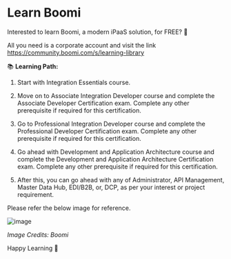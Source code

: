 # Learn Boomi

Interested to learn Boomi, a modern iPaaS solution, for FREE? 🚀

All you need is a corporate account and visit the link https://community.boomi.com/s/learning-library

📚 **Learning Path:**
1. Start with Integration Essentials course.

2. Move on to Associate Integration Developer course and complete the Associate Developer Certification exam. Complete any other prerequisite if required for this certification.

3. Go to Professional Integration Developer course and complete the Professional Developer Certification exam. Complete any other prerequisite if required for this certification.

4. Go ahead with Development and Application Architecture course and complete the Development and Application Architecture Certification exam. Complete any other prerequisite if required for this certification.

5. After this, you can go ahead with any of Administrator, API Management, Master Data Hub, EDI/B2B, or, DCP, as per your interest or project requirement.

Please refer the below image for reference.

![image](https://github.com/ayanpan/learn-boomi/assets/12267939/89dc2df7-a790-4832-b64f-23e5fb81f980)

*Image Credits: Boomi*

Happy Learning 🔰

